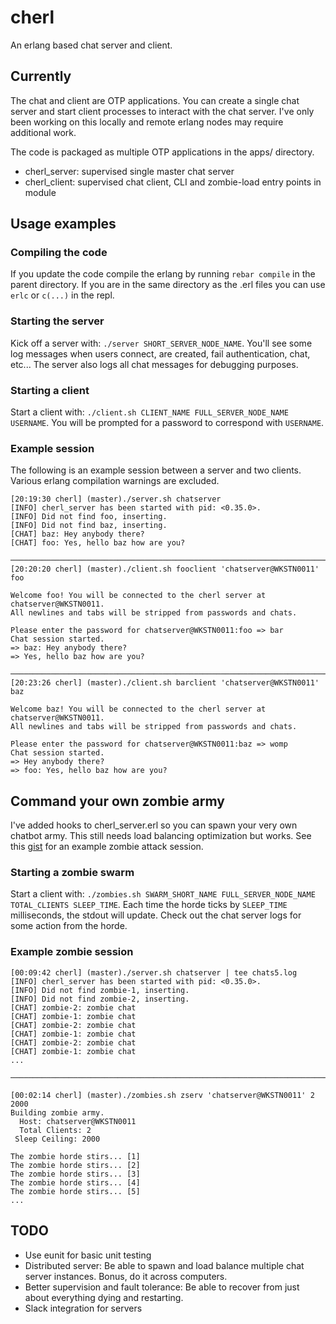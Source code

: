 # cherl
An erlang based chat server and client. 

## Currently
The chat and client are OTP applications. You can create a single chat server
and start client processes to interact with the chat server. I've only been
working on this locally and remote erlang nodes may require additional work.

The code is packaged as multiple OTP applications in the apps/ directory.
  - cherl_server: supervised single master chat server
  - cherl_client: supervised chat client, CLI and zombie-load entry points in module

## Usage examples

### Compiling the code

If you update the code compile the erlang by running `rebar compile` in the parent directory. If you are in the same directory as the .erl files you can use `erlc` or `c(...)` in the repl.

### Starting the server

Kick off a server with: `./server SHORT_SERVER_NODE_NAME`. You'll see some log
messages when users connect, are created, fail authentication, chat, etc... The
server also logs all chat messages for debugging purposes.

### Starting a client

Start a client with: `./client.sh CLIENT_NAME FULL_SERVER_NODE_NAME USERNAME`.
You will be prompted for a password to correspond with `USERNAME`.

### Example session

The following is an example session between a server and two clients. Various
erlang compilation warnings are excluded.

```
[20:19:30 cherl] (master)./server.sh chatserver
[INFO] cherl_server has been started with pid: <0.35.0>.
[INFO] Did not find foo, inserting.
[INFO] Did not find baz, inserting.
[CHAT] baz: Hey anybody there?
[CHAT] foo: Yes, hello baz how are you?

───────────────────────────────────────────────────────────────────────────────
[20:20:20 cherl] (master)./client.sh fooclient 'chatserver@WKSTN0011' foo

Welcome foo! You will be connected to the cherl server at chatserver@WKSTN0011.
All newlines and tabs will be stripped from passwords and chats.

Please enter the password for chatserver@WKSTN0011:foo => bar
Chat session started.
=> baz: Hey anybody there?
=> Yes, hello baz how are you?

───────────────────────────────────────────────────────────────────────────────
[20:23:26 cherl] (master)./client.sh barclient 'chatserver@WKSTN0011' baz

Welcome baz! You will be connected to the cherl server at chatserver@WKSTN0011.
All newlines and tabs will be stripped from passwords and chats.

Please enter the password for chatserver@WKSTN0011:baz => womp
Chat session started.
=> Hey anybody there?
=> foo: Yes, hello baz how are you?
```

## Command your own zombie army
I've added hooks to cherl_server.erl so you can spawn your very own chatbot
army. This still needs load balancing optimization but works. See this
[gist](https://gist.github.com/ksnavely/cf0c77395b4d4b6da819) for an example
zombie attack session.

### Starting a zombie swarm

Start a client with: `./zombies.sh SWARM_SHORT_NAME FULL_SERVER_NODE_NAME TOTAL_CLIENTS SLEEP_TIME`.
Each time the horde ticks by `SLEEP_TIME` milliseconds, the stdout will update. Check out the chat server
logs for some action from the horde.

### Example zombie session
```
[00:09:42 cherl] (master)./server.sh chatserver | tee chats5.log                                                                                                                                                                   
[INFO] cherl_server has been started with pid: <0.35.0>.
[INFO] Did not find zombie-1, inserting.
[INFO] Did not find zombie-2, inserting.
[CHAT] zombie-2: zombie chat
[CHAT] zombie-1: zombie chat
[CHAT] zombie-2: zombie chat
[CHAT] zombie-1: zombie chat
[CHAT] zombie-2: zombie chat
[CHAT] zombie-1: zombie chat
...

───────────────────────────────────────────────────────────────────────────────

[00:02:14 cherl] (master)./zombies.sh zserv 'chatserver@WKSTN0011' 2 2000
Building zombie army.
  Host: chatserver@WKSTN0011
  Total Clients: 2
 Sleep Ceiling: 2000

The zombie horde stirs... [1]
The zombie horde stirs... [2]
The zombie horde stirs... [3]
The zombie horde stirs... [4]
The zombie horde stirs... [5]
...
```

## TODO
  - Use eunit for basic unit testing
  - Distributed server: Be able to spawn and load balance multiple chat server
    instances. Bonus, do it across computers.
  - Better supervision and fault tolerance: Be able to recover from just about
    everything dying and restarting.
  - Slack integration for servers
